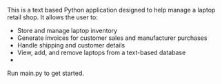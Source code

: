 This is a text based Python application designed to help manage a laptop retail shop. It allows the user to:

- Store and manage laptop inventory
- Generate invoices for customer sales and manufacturer purchases
- Handle shipping and customer details
- View, add, and remove laptops from a text-based database
- 
Run main.py to get started.
